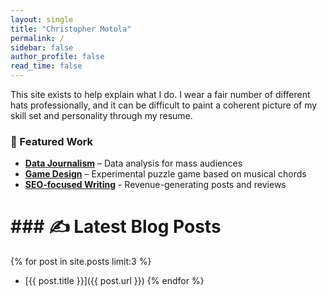 ```yaml
---
layout: single
title: "Christopher Motola"
permalink: /
sidebar: false
author_profile: false
read_time: false
---
```

This site exists to help explain what I do. I wear a fair number of different hats professionally, and it can be difficult to paint a coherent picture of my skill set and personality through my resume.

### 📂 Featured Work  
- **[Data Journalism](portfolio/economic-trends/)** – Data analysis for mass audiences  
- **[Game Design](portfolio/game-design/)** – Experimental puzzle game based on musical chords
- **[SEO-focused Writing](portfolio/small-business-writing/)** - Revenue-generating posts and reviews 

# ### ✍️ Latest Blog Posts  
{% for post in site.posts limit:3 %}
- [{{ post.title }}]({{ post.url }})
{% endfor %}


